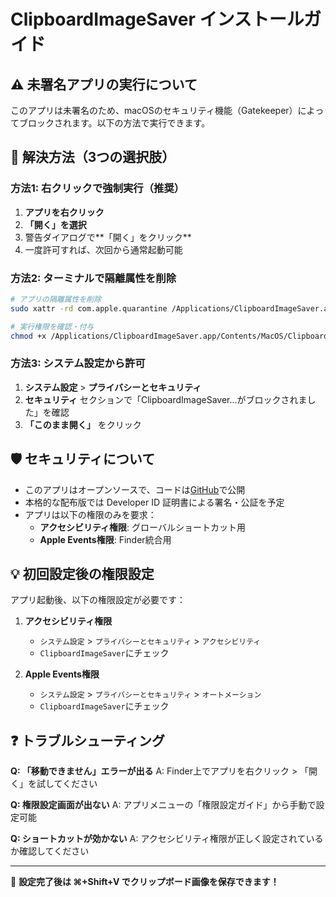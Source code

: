 # ClipboardImageSaver インストールガイド

## ⚠️ 未署名アプリの実行について

このアプリは未署名のため、macOSのセキュリティ機能（Gatekeeper）によってブロックされます。以下の方法で実行できます。

## 🔧 解決方法（3つの選択肢）

### 方法1: 右クリックで強制実行（推奨）

1. **アプリを右クリック**
2. **「開く」を選択**
3. 警告ダイアログで**「開く」をクリック**
4. 一度許可すれば、次回から通常起動可能

### 方法2: ターミナルで隔離属性を削除

```bash
# アプリの隔離属性を削除
sudo xattr -rd com.apple.quarantine /Applications/ClipboardImageSaver.app

# 実行権限を確認・付与
chmod +x /Applications/ClipboardImageSaver.app/Contents/MacOS/ClipboardImageSaver
```

### 方法3: システム設定から許可

1. **システム設定** > **プライバシーとセキュリティ**
2. **セキュリティ** セクションで「ClipboardImageSaver...がブロックされました」を確認
3. **「このまま開く」** をクリック

## 🛡️ セキュリティについて

- このアプリはオープンソースで、コードは[GitHub](https://github.com/takekikuch/clipboard-image-saver-notarized)で公開
- 本格的な配布版では Developer ID 証明書による署名・公証を予定
- アプリは以下の権限のみを要求：
  - **アクセシビリティ権限**: グローバルショートカット用
  - **Apple Events権限**: Finder統合用

## 💡 初回設定後の権限設定

アプリ起動後、以下の権限設定が必要です：

1. **アクセシビリティ権限**
   - `システム設定` > `プライバシーとセキュリティ` > `アクセシビリティ`
   - `ClipboardImageSaver`にチェック

2. **Apple Events権限**
   - `システム設定` > `プライバシーとセキュリティ` > `オートメーション`
   - `ClipboardImageSaver`にチェック

## ❓ トラブルシューティング

**Q: 「移動できません」エラーが出る**
A: Finder上でアプリを右クリック > 「開く」を試してください

**Q: 権限設定画面が出ない**
A: アプリメニューの「権限設定ガイド」から手動で設定可能

**Q: ショートカットが効かない**
A: アクセシビリティ権限が正しく設定されているか確認してください

---

🚀 **設定完了後は ⌘+Shift+V でクリップボード画像を保存できます！**